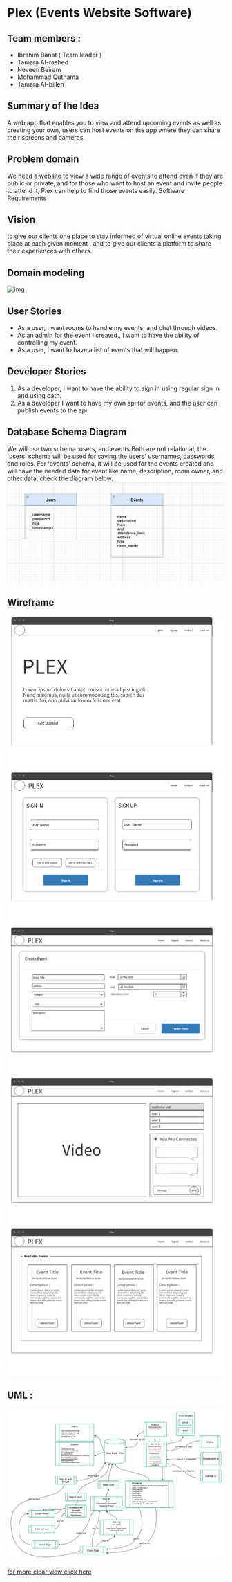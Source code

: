 # Plex (Events Website Software)
## Team members : 
* Ibrahim Banat ( Team leader )
* Tamara Al-rashed 
* Neveen Beiram
* Mohammad Quthama
* Tamara Al-billeh
## Summary of the Idea 
A web app that enables you to view and attend upcoming events as well as creating your own, users can host events on the app where they can share their screens and cameras.
## Problem domain 
We need a website to view a wide range of events to attend even if they are public or private, and for those who want to host an event and invite people to attend it, Plex can help to find those events easily.
Software Requirements
## Vision
to give our clients one place to stay informed of virtual online events taking place at each given moment , and to give our clients a platform to share their experiences with others.
## Domain modeling 
![img](https://f.top4top.io/p_1987hx8x31.png)
## User Stories
- As a user, I want rooms to handle my events, and chat through videos.
- As an admin for the event I created,, I want to have the ability of controlling my event. 
- As a user, I want to have a list of events  that will happen.
## Developer Stories
1. As a developer, I want to have the ability to sign in using regular sign in and using oath.
2. As a developer I want to have my own api for events, and the user can publish events to the api.
## Database Schema Diagram
We will use two schema :users, and events.Both are not relational, the 'users' schema will be used for saving the users' usernames, passwords, and roles.
For 'events' schema, it will be used for the events created and will have the needed data for event like name, description, room owner, and other data, check the diagram below.
![img](./public/assets/dataBase.JPG)
## Wireframe
![img](./public/assets/home-wireframe.png)
<br>
![img](./public/assets/signin-wireframe.png)
<br>
![img](./public/assets/events-wireframe.png)
<br>
![img](./public/assets/video-wireframe.png)
<br>
![img](./public/assets/attend-event-wireframe.png)
## UML :
![uml](./public/assets/UML-PLEX.png)

[for more clear view click here](https://lucid.app/lucidspark/invitations/accept/inv_4f5cc904-4a6d-456b-9c7a-70386560deed?viewport_loc=-2121%2C-517%2C3841%2C1758%2C0_0)